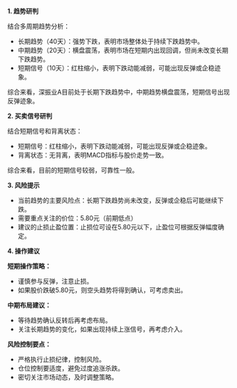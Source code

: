 **1. 趋势研判**

结合多周期趋势分析：

- 长期趋势（40天）：强势下跌，表明市场整体处于持续下跌趋势中。
- 中期趋势（20天）：横盘震荡，表明市场在短期内出现回调，但尚未改变长期下跌趋势。
- 短期信号（10天）：红柱缩小，表明下跌动能减弱，可能出现反弹或企稳迹象。

综合来看，深振业A目前处于长期下跌趋势中，中期趋势横盘震荡，短期信号出现反弹迹象。

**2. 买卖信号研判**

结合短期信号和背离状态：

- 短期信号：红柱缩小，表明下跌动能减弱，可能出现反弹或企稳迹象。
- 背离状态：无背离，表明MACD指标与股价走势一致。

综合来看，目前的短期信号较弱，可靠性一般。

**3. 风险提示**

- 当前趋势的主要风险点：长期下跌趋势尚未改变，反弹或企稳后可能继续下跌。
- 需要重点关注的价位：5.80元（前期低点）
- 建议的止损止盈位置：止损位可设在5.80元以下，止盈位可根据反弹幅度确定。

**4. 操作建议**

**短期操作策略：**

- 谨慎参与反弹，注意止损。
- 如果股价跌破5.80元，则空头趋势将得到确认，可考虑卖出。

**中期布局建议：**

- 等待趋势确认反转后再考虑布局。
- 关注长期趋势的变化，如果出现持续上涨信号，再考虑介入。

**风险控制要点：**

- 严格执行止损纪律，控制风险。
- 仓位控制要适度，避免过度追涨杀跌。
- 密切关注市场动态，及时调整策略。
